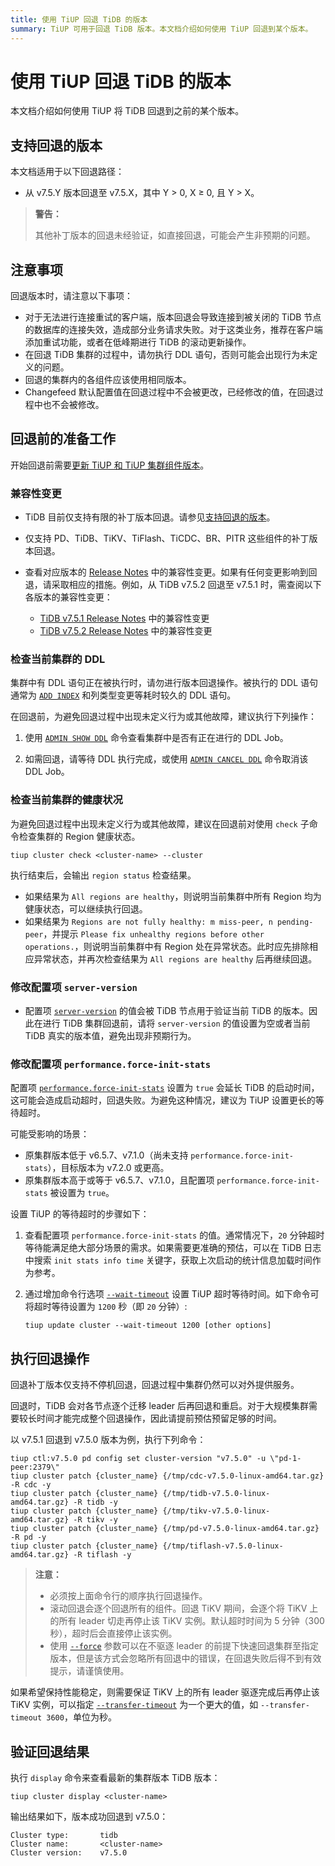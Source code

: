 ```yaml
---
title: 使用 TiUP 回退 TiDB 的版本
summary: TiUP 可用于回退 TiDB 版本。本文档介绍如何使用 TiUP 回退到某个版本。
---
```


# 使用 TiUP 回退 TiDB 的版本

本文档介绍如何使用 TiUP 将 TiDB 回退到之前的某个版本。

## 支持回退的版本

本文档适用于以下回退路径：

- 从 v7.5.Y 版本回退至 v7.5.X，其中 Y > 0, X ≥ 0, 且 Y > X。

> **警告：**
>
> 其他补丁版本的回退未经验证，如直接回退，可能会产生非预期的问题。

## 注意事项

回退版本时，请注意以下事项：

- 对于无法进行连接重试的客户端，版本回退会导致连接到被关闭的 TiDB 节点的数据库的连接失效，造成部分业务请求失败。对于这类业务，推荐在客户端添加重试功能，或者在低峰期进行 TiDB 的滚动更新操作。
- 在回退 TiDB 集群的过程中，请勿执行 DDL 语句，否则可能会出现行为未定义的问题。
- 回退的集群内的各组件应该使用相同版本。 
- Changefeed 默认配置值在回退过程中不会被更改，已经修改的值，在回退过程中也不会被修改。

## 回退前的准备工作

开始回退前需要[更新 TiUP 和 TiUP 集群组件版本](/tiup/tiup-component-management.md#升级组件)。

### 兼容性变更

- TiDB 目前仅支持有限的补丁版本回退。请参见[支持回退的版本](#支持回退的版本)。
- 仅支持 PD、TiDB、TiKV、TiFlash、TiCDC、BR、PITR 这些组件的补丁版本回退。
- 查看对应版本的 [Release Notes](/releases/release-notes.md) 中的兼容性变更。如果有任何变更影响到回退，请采取相应的措施。例如，从 TiDB v7.5.2 回退至 v7.5.1 时，需查阅以下各版本的兼容性变更：

    - [TiDB v7.5.1 Release Notes](/releases/release-7.5.1.md#兼容性变更) 中的兼容性变更
    - [TiDB v7.5.2 Release Notes](/releases/release-7.5.2.md#兼容性变更) 中的兼容性变更

### 检查当前集群的 DDL

集群中有 DDL 语句正在被执行时，请勿进行版本回退操作。被执行的 DDL 语句通常为 [`ADD INDEX`](/sql-statements/sql-statement-add-index.md) 和列类型变更等耗时较久的 DDL 语句。

在回退前，为避免回退过程中出现未定义行为或其他故障，建议执行下列操作：

1. 使用 [`ADMIN SHOW DDL`](/sql-statements/sql-statement-admin-show-ddl.md) 命令查看集群中是否有正在进行的 DDL Job。

2. 如需回退，请等待 DDL 执行完成，或使用 [`ADMIN CANCEL DDL`](/sql-statements/sql-statement-admin-cancel-ddl.md) 命令取消该 DDL Job。

### 检查当前集群的健康状况

为避免回退过程中出现未定义行为或其他故障，建议在回退前对使用 `check` 子命令检查集群的 Region 健康状态。

```shell
tiup cluster check <cluster-name> --cluster
```

执行结束后，会输出 `region status` 检查结果。

- 如果结果为 `All regions are healthy`，则说明当前集群中所有 Region 均为健康状态，可以继续执行回退。
- 如果结果为 `Regions are not fully healthy: m miss-peer, n pending-peer`，并提示 `Please fix unhealthy regions before other operations.`，则说明当前集群中有 Region 处在异常状态。此时应先排除相应异常状态，并再次检查结果为 `All regions are healthy` 后再继续回退。

### 修改配置项 `server-version`

- 配置项 [`server-version`](/tidb-configuration-file.md#server-version) 的值会被 TiDB 节点用于验证当前 TiDB 的版本。因此在进行 TiDB 集群回退前，请将 `server-version` 的值设置为空或者当前 TiDB 真实的版本值，避免出现非预期行为。

### 修改配置项 `performance.force-init-stats`

配置项 [`performance.force-init-stats`](/tidb-configuration-file.md#force-init-stats-从-v657-和-v710-版本开始引入) 设置为 `true` 会延长 TiDB 的启动时间，这可能会造成启动超时，回退失败。为避免这种情况，建议为 TiUP 设置更长的等待超时。

可能受影响的场景：

- 原集群版本低于 v6.5.7、v7.1.0（尚未支持 `performance.force-init-stats`），目标版本为 v7.2.0 或更高。
- 原集群版本高于或等于 v6.5.7、v7.1.0，且配置项 `performance.force-init-stats` 被设置为 `true`。

设置 TiUP 的等待超时的步骤如下：

1. 查看配置项 `performance.force-init-stats` 的值。通常情况下，`20` 分钟超时等待能满足绝大部分场景的需求。如果需要更准确的预估，可以在 TiDB 日志中搜索 `init stats info time` 关键字，获取上次启动的统计信息加载时间作为参考。
 
2. 通过增加命令行选项 [`--wait-timeout`](/tiup/tiup-component-dm.md#--wait-timeoutuint默认-120) 设置 TiUP 超时等待时间。如下命令可将超时等待设置为 `1200` 秒（即 `20` 分钟）:
 
    ```shell
    tiup update cluster --wait-timeout 1200 [other options]
    ```

## 执行回退操作

回退补丁版本仅支持不停机回退，回退过程中集群仍然可以对外提供服务。

回退时，TiDB 会对各节点逐个迁移 leader 后再回退和重启。对于大规模集群需要较长时间才能完成整个回退操作，因此请提前预估预留足够的时间。

以 v7.5.1 回退到 v7.5.0 版本为例，执行下列命令：

```shell
tiup ctl:v7.5.0 pd config set cluster-version "v7.5.0" -u \"pd-1-peer:2379\"
tiup cluster patch {cluster_name} {/tmp/cdc-v7.5.0-linux-amd64.tar.gz} -R cdc -y
tiup cluster patch {cluster_name} {/tmp/tidb-v7.5.0-linux-amd64.tar.gz} -R tidb -y
tiup cluster patch {cluster_name} {/tmp/tikv-v7.5.0-linux-amd64.tar.gz} -R tikv -y
tiup cluster patch {cluster_name} {/tmp/pd-v7.5.0-linux-amd64.tar.gz} -R pd -y
tiup cluster patch {cluster_name} {/tmp/tiflash-v7.5.0-linux-amd64.tar.gz} -R tiflash -y
```

> **注意：**
>
> - 必须按上面命令行的顺序执行回退操作。
> - 滚动回退会逐个回退所有的组件。回退 TiKV 期间，会逐个将 TiKV 上的所有 leader 切走再停止该 TiKV 实例。默认超时时间为 5 分钟（300 秒），超时后会直接停止该实例。
> - 使用 [`--force`](/tiup//tiup-component-cluster-upgrade.md#--force) 参数可以在不驱逐 leader 的前提下快速回退集群至指定版本，但是该方式会忽略所有回退中的错误，在回退失败后得不到有效提示，请谨慎使用。

如果希望保持性能稳定，则需要保证 TiKV 上的所有 leader 驱逐完成后再停止该 TiKV 实例，可以指定 [`--transfer-timeout`](/tiup/tiup-component-cluster-reload.md#--transfer-timeoutuint默认-600) 为一个更大的值，如 `--transfer-timeout 3600`，单位为秒。

## 验证回退结果

执行 `display` 命令来查看最新的集群版本 TiDB 版本：

```shell
tiup cluster display <cluster-name>
```

输出结果如下，版本成功回退到 v7.5.0：

```shell
Cluster type:       tidb
Cluster name:       <cluster-name>
Cluster version:    v7.5.0
```
